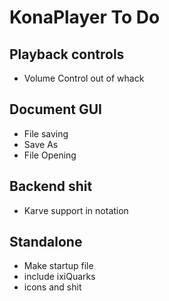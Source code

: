 # KonaPlayer To Do

## Playback controls
* Volume Control out of whack

## Document GUI
*	File saving
*	Save As
*	File Opening

## Backend shit
*	Karve support in notation

## Standalone
* Make startup file
* include ixiQuarks
* icons and shit
